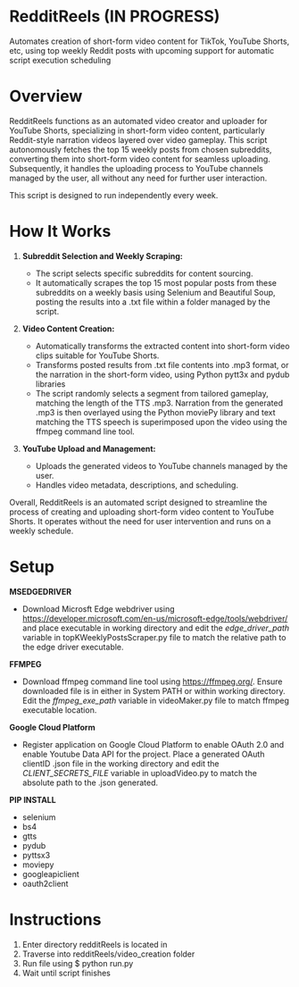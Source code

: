 # RedditReels (IN PROGRESS)
Automates creation of short-form video content for TikTok, YouTube Shorts, etc, using top weekly Reddit posts with upcoming support for automatic script execution scheduling

# Overview

RedditReels functions as an automated video creator and uploader for YouTube Shorts, specializing in short-form video content, particularly Reddit-style narration videos layered over video gameplay. This script autonomously fetches the top 15 weekly posts from chosen subreddits, converting them into short-form video content for seamless uploading. Subsequently, it handles the uploading process to YouTube channels managed by the user, all without any need for further user interaction. 

This script is designed to run independently every week.

# How It Works

1. **Subreddit Selection and Weekly Scraping:**
   - The script selects specific subreddits for content sourcing.
   - It automatically scrapes the top 15 most popular posts from these subreddits on a weekly basis using Selenium and Beautiful Soup, posting the results into a .txt file within a folder managed by the script. 

2. **Video Content Creation:**
   - Automatically transforms the extracted content into short-form video clips suitable for YouTube Shorts.
   - Transforms posted results from .txt file contents into .mp3 format, or the narration in the short-form video, using Python pytt3x and pydub libraries
   - The script randomly selects a segment from tailored gameplay, matching the length of the TTS .mp3. Narration from the generated .mp3 is then overlayed using the Python moviePy library and text matching the TTS speech is superimposed upon the video using the ffmpeg command line tool.

3. **YouTube Upload and Management:**
   - Uploads the generated videos to YouTube channels managed by the user.
   - Handles video metadata, descriptions, and scheduling.

Overall, RedditReels is an automated script designed to streamline the process of creating and uploading short-form video content to YouTube Shorts. It operates without the need for user intervention and runs on a weekly schedule. 

# Setup

**MSEDGEDRIVER**
- Download Microsft Edge webdriver using https://developer.microsoft.com/en-us/microsoft-edge/tools/webdriver/ and place executable in working directory and edit the _edge_driver_path_ variable in topKWeeklyPostsScraper.py file to match the relative path to the edge driver executable. 

**FFMPEG**
- Download ffmpeg command line tool using https://ffmpeg.org/. Ensure downloaded file is in either in System PATH or within working directory. Edit the _ffmpeg_exe_path_ variable in videoMaker.py file to match ffmpeg executable location. 

**Google Cloud Platform**
- Register application on Google Cloud Platform to enable OAuth 2.0 and enable Youtube Data API for the project. Place a generated OAuth clientID .json file in the working directory and edit the _CLIENT_SECRETS_FILE_ variable in uploadVideo.py to match the absolute path to the .json generated. 

**PIP INSTALL**
- selenium
- bs4
- gtts
- pydub
- pyttsx3
- moviepy
- googleapiclient
- oauth2client

# Instructions

1. Enter directory redditReels is located in
2. Traverse into redditReels/video_creation folder
3. Run file using $ python run.py
4. Wait until script finishes
